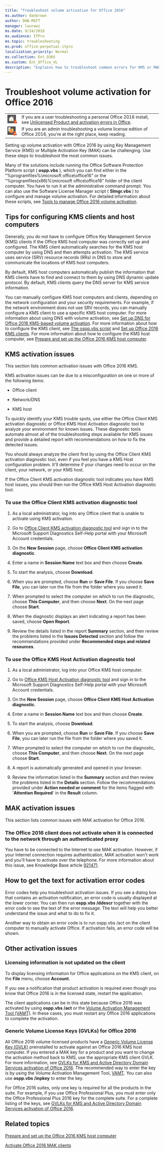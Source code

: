 ```yaml
---
title: "Troubleshoot volume activation for Office 2016"
ms.author: danbrown
author: DHB-MSFT
manager: laurawi
ms.date: 9/24/2018
ms.audience: ITPro
ms.topic: troubleshooting
ms.prod: office-perpetual-itpro
localization_priority: Normal
ms.collection: Ent_O365
ms.custom: Ent_Office_VL
description: "Explains how to troubleshoot common errors for KMS or MAK-based activation of Office 2016."
---
```


# Troubleshoot volume activation for Office 2016


  
|||
|:-----|:-----|
|![Are you a user?](../images/e9b1eeb1-6712-4af3-9bd4-4b8e3cbc85d4.jpg)         <br/>  |If you are a user troubleshooting a personal Office 2016 install, see [Unlicensed Product and activation errors in Office](https://support.office.com/article/0d23d3c0-c19c-4b2f-9845-5344fedc4380).   |
|![Are you an admin?](../images/450333cb-3c0b-433f-9b74-65bbb5a4f274.jpg)         <br/> |If you are an admin troubleshooting a volume license edition of Office 2016, you're at the right place, keep reading.  <br/> |
   
Setting up volume activation with Office 2016 by using Key Management Service (KMS) or Multiple Activation Key (MAK) can be challenging. Use these steps to troubleshoot the most common issues.
  
Many of the solutions include running the Office Software Protection Platform script ( **ospp.vbs** ), which you can find either in the "%programfiles%\microsoft office\office16" or the "%programfiles(x86)%\microsoft office\office16" folder of the client computer. You have to run it at the administrative command prompt. You can also use the Software License Manager script ( **Slmgr.vbs** ) to configure and manage volume activation. For detailed information about these scripts, see [Tools to manage Office 2016 volume activation](tools-to-manage-volume-activation-of-office.md).
  
   
<a name="tips"> </a>

## Tips for configuring KMS clients and host computers

Generally, you do not have to configure Office Key Management Service (KMS) clients if the Office KMS host computer was correctly set up and configured. The KMS client automatically searches for the KMS host computer by using DNS and then attempts activation. The KMS service uses service (SRV) resource records (RRs) in DNS to store and communicate the locations of KMS host computers.
  
By default, KMS host computers automatically publish the information that KMS clients have to find and connect to them by using DNS dynamic update protocol. By default, KMS clients query the DNS server for KMS service information.
  
You can manually configure KMS host computers and clients, depending on the network configuration and your security requirements. For example, if the network environment does not use SRV records, you can manually configure a KMS client to use a specific KMS host computer. For more information about using DNS with volume activation, see [Set up DNS for Office 2016 KMS-based volume activation](configure-dns-to-activate-office-by-using-kms.md). For more information about how to configure the KMS client, see [The ospp.vbs script](tools-to-manage-volume-activation-of-office.md#ospp) and [Set up Office 2016 KMS clients](activate-office-by-using-kms.md). For more information about how to configure the KMS host computer, see [Prepare and set up the Office 2016 KMS host computer](configure-a-kms-host-computer-for-office.md).
  
<a name="KMSActivationIssues"> </a>

## KMS activation issues

This section lists common activation issues with Office 2016 KMS.
  
KMS activation issues can be due to a misconfiguration on one or more of the following items:
  
- Office client
    
- Network/DNS
    
- KMS host
    
To quickly identify your KMS trouble spots, use either the Office Client KMS activation diagnostic or Office KMS Host Activation diagnostic tool to analyze your environment for known issues. These diagnostic tools automate almost all of the troubleshooting steps available for KMS issues and provide a detailed report with recommendations on how to fix the detected issues.
  
You should always analyze the client first by using the Office Client KMS activation diagnostic tool, even if you feel you have a KMS Host configuration problem. It'll determine if your changes need to occur on the client, your network, or your KMS host.
  
If the Office Client KMS activation diagnostic tool indicates you have KMS host issues, you should then run the Office KMS Host Activation diagnostic tool.
  

### To use the Office Client KMS activation diagnostic tool

1. As a local administrator, log into any Office client that is unable to activate using KMS activation.
    
2. Go to [Office Client KMS activation diagnostic tool](https://go.microsoft.com/fwlink/p/?LinkId=335903) and sign in to the Microsoft Support Diagnostics Self-Help portal with your Microsoft Account credentials. 
    
3. On the **New Session** page, choose **Office Client KMS activation diagnostic**.
    
4. Enter a name in **Session Name** text box and then choose **Create**.
    
5. To start the analysis, choose **Download**.
    
6. When you are prompted, choose **Run** or **Save File**. If you choose **Save File**, you can later run the file from the folder where you saved it.
    
7. When prompted to select the computer on which to run the diagnostic, choose **This Computer**, and then choose **Next**. On the next page choose **Start**.
    
8. When the diagnostic displays an alert indicating a report has been saved, choose **Open Report**.
    
9. Review the details listed in the report **Summary** section, and then review the problems listed in the **Issues Detected** section and follow the recommendations provided under **Recommended steps and related resources**.
    
### To use the Office KMS Host Activation diagnostic tool

1. As a local administrator, log into your Office KMS host computer.
    
2. Go to [Office KMS Host Activation diagnostic tool](https://go.microsoft.com/fwlink/p/?LinkId=335904) and sign in to the Microsoft Support Diagnostics Self-Help portal with your Microsoft Account credentials. 
    
3. On the **New Session** page, choose **Office Client KMS Host Activation diagnostic**.
    
4. Enter a name in **Session Name** text box and then choose **Create**.
    
5. To start the analysis, choose **Download**.
    
6. When you are prompted, choose **Run** or **Save File**. If you choose **Save File**, you can later run the file from the folder where you saved it.
    
7. When prompted to select the computer on which to run the diagnostic, choose **This Computer**, and then choose **Next**. On the next page choose **Start**.
    
8. A report is automatically generated and opened in your browser.
    
9. Review the information listed in the **Summary** section and then review the problems listed in the **Details** section. Follow the recommendations provided under **Action needed or comment** for the items flagged with '**Attention Required**' in the **Result** column. 
    
<a name="MAKActivationIssues"> </a>

## MAK activation issues

This section lists common issues with MAK activation for Office 2016.
  
### The Office 2016 client does not activate when it is connected to the network through an authenticated proxy

You have to be connected to the Internet to use MAK activation. However, if your Internet connection requires authentication, MAK activation won't work and you'll have to activate over the telephone. For more information about this issue, see Knowledge Base article [921471](https://go.microsoft.com/fwlink/p/?LinkId=183044).
  

<a name="ErrorText"> </a>

## How to get the text for activation error codes

Error codes help you troubleshoot activation issues. If you see a dialog box that contains an activation notification, an error code is usually displayed at the lower corner. You can then run **ospp.vbs /ddescr** together with the error code to see the text of the error message. The text will help you better understand the issue and what to do to fix it. 
  
Another way to obtain an error code is to run ospp.vbs /act on the client computer to manually activate Office. If activation fails, an error code will be shown. 
  
<a name="OtherIssues"> </a>

## Other activation issues

### Licensing information is not updated on the client

To display licensing information for Office applications on the KMS client, on the **File** menu, choose **Account**.
  
If you see a notification that product activation is required even though you know that Office 2016 is in the licensed state, restart the application.
  
The client applications can be in this state because Office 2016 was activated by using **ospp.vbs /act** or the [Volume Activation Management Tool (VAMT)](https://go.microsoft.com/fwlink/p/?LinkId=251932). In these cases, you must restart any Office 2016 applications to complete the activation.
  
### Generic Volume License Keys (GVLKs) for Office 2016

All Office 2016 volume-licensed products have a [Generic Volume License Key (GVLK)](gvlks.md) preinstalled to activate against an Office 2016 KMS host computer. If you entered a MAK key for a product and you want to change the activation method back to KMS, use the appropriate KMS client GVLK. For more information, see [GVLKs for KMS and Active Directory Domain Services activation of Office 2016](gvlks.md). The recommended way to enter the key is by using the Volume Activation Management Tool, [VAMT](https://go.microsoft.com/fwlink/p/?LinkId=251932). You can also use **ospp.vbs /inpkey** to enter the key. 
  
For Office 2016 suites, only one key is required for all the products in the suite. For example, if you use Office Professional Plus, you must enter only the Office Professional Plus 2016 key for the complete suite. For a complete listing of the keys, see [GVLKs for KMS and Active Directory Domain Services activation of Office 2016](gvlks.md).
  
## Related topics
[Prepare and set up the Office 2016 KMS host computer](configure-a-kms-host-computer-for-office.md)
  
[Activate Office 2016 MAK clients](activate-office-by-using-mak.md)

